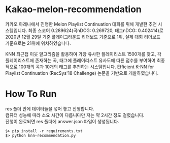 # Kakao-melon-recommendation

카카오 아레나에서 진행한 Melon Playlist Continuation 대회를 위해 개발한 추천 시스템입니다. 최종 스코어 0.289624(곡nDCG: 0.269720, 태그nDCG: 0.402414)로 2020년 12월 29일 기준 플레이그라운드 리더보드 기준으로 1위, 실제 대회 리더보드 기준으로는 21위에 위치하였습니다.

KNN 최근접 이웃 알고리즘을 활용하여 가장 유사한 플레이리스트 1500개를 찾고, 각 플레이리스트에 존재하는 곡, 태그에 플레이리스트 유사도에 따른 점수를 부여하여 최종적으로 100개의 곡과 10개의 태그를 추천하는 시스템입니다. Efficient K-NN for Playlist Continuation (RecSys'18 Challenge) 논문을 기반으로 개발하였습니다. 


# How To Run
res 폴더 안에 데이터들을 넣어 놓고 진행합니다.<br>
컴퓨터 성능에 따라 소요 시간이 다릅니다만 저는 약 2시간 정도 걸렸습니다.<br>
진행이 완료되면 res 폴더에 answer.json 파일이 생성됩니다.
```
$> pip install -r requirements.txt
$> python knn-recommendation.py
```
